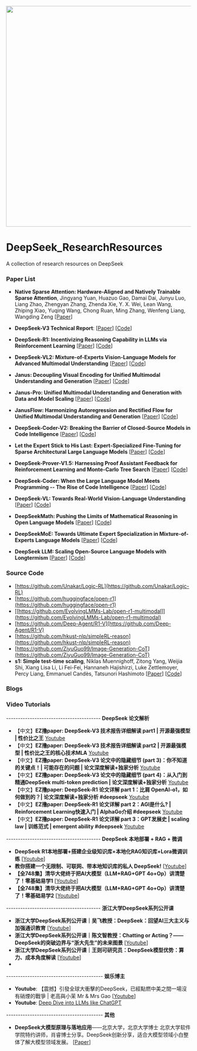 


<p align="center">
<img src="https://github.com/Event-AHU/DeepSeek_ResearchResources/blob/main/deepseek.jpg" width="600">
</p>



# DeepSeek_ResearchResources
A collection of research resources on DeepSeek





### Paper List 

* **Native Sparse Attention: Hardware-Aligned and Natively Trainable Sparse Attention**,
  Jingyang Yuan, Huazuo Gao, Damai Dai, Junyu Luo, Liang Zhao, Zhengyan Zhang, Zhenda Xie, Y. X. Wei, Lean Wang, Zhiping Xiao, Yuqing Wang, Chong Ruan, Ming Zhang, Wenfeng Liang, Wangding Zeng
  [[Paper](https://arxiv.org/abs/2502.11089)]
  
* **DeepSeek-V3 Technical Report**:
  [[Paper](https://arxiv.org/abs/2412.19437)] 
  [[Code](https://github.com/deepseek-ai/DeepSeek-V3)] 

* **DeepSeek-R1: Incentivizing Reasoning Capability in LLMs via Reinforcement Learning**
  [[Paper](https://arxiv.org/abs/2501.12948)]
  [[Code](https://github.com/deepseek-ai/DeepSeek-R1)] 

* **DeepSeek-VL2: Mixture-of-Experts Vision-Language Models for Advanced Multimodal Understanding**
  [[Paper](https://arxiv.org/abs/2412.10302)]
  [[Code](https://github.com/deepseek-ai/DeepSeek-VL2)]

* **Janus: Decoupling Visual Encoding for Unified Multimodal Understanding and Generation**
  [[Paper](https://arxiv.org/abs/2410.13848)]
  [[Code](https://github.com/deepseek-ai/Janus)]

* **Janus-Pro: Unified Multimodal Understanding and Generation with Data and Model Scaling**
  [[Paper](https://arxiv.org/abs/2501.17811)]
  [[Code](https://github.com/deepseek-ai/Janus)]

* **JanusFlow: Harmonizing Autoregression and Rectified Flow for Unified Multimodal Understanding and Generation**
  [[Paper](https://arxiv.org/abs/2411.07975)]
  [[Code](https://github.com/deepseek-ai/Janus)]

* **DeepSeek-Coder-V2: Breaking the Barrier of Closed-Source Models in Code Intelligence**
  [[Paper](https://arxiv.org/abs/2406.11931)]
  [[Code](https://github.com/deepseek-ai/DeepSeek-Coder-V2)]
  
* **Let the Expert Stick to His Last: Expert-Specialized Fine-Tuning for Sparse Architectural Large Language Models**
  [[Paper](https://arxiv.org/abs/2407.01906)]
  [[Code](https://github.com/deepseek-ai/ESFT)]
  
* **DeepSeek-Prover-V1.5: Harnessing Proof Assistant Feedback for Reinforcement Learning and Monte-Carlo Tree Search**
  [[Paper](https://arxiv.org/abs/2408.08152)]
  [[Code](https://github.com/deepseek-ai/DeepSeek-Prover-V1.5)]
  
* **DeepSeek-Coder: When the Large Language Model Meets Programming -- The Rise of Code Intelligence**
  [[Paper](https://arxiv.org/abs/2401.14196)]
  [[Code](https://github.com/deepseek-ai/DeepSeek-Coder)]
  
* **DeepSeek-VL: Towards Real-World Vision-Language Understanding**
  [[Paper](https://arxiv.org/abs/2403.05525)]
  [[Code](https://github.com/deepseek-ai/DeepSeek-VL)]

* **DeepSeekMath: Pushing the Limits of Mathematical Reasoning in Open Language Models**
  [[Paper](https://arxiv.org/abs/2402.03300)]
  [[Code](https://github.com/deepseek-ai/DeepSeek-Math)]

* **DeepSeekMoE: Towards Ultimate Expert Specialization in Mixture-of-Experts Language Models**
  [[Paper](https://arxiv.org/abs/2401.06066)]
  [[Code](https://github.com/deepseek-ai/DeepSeek-MoE)]

* **DeepSeek LLM: Scaling Open-Source Language Models with Longtermism**
  [[Paper](https://arxiv.org/abs/2401.02954)]
  [[Code](https://github.com/deepseek-ai/DeepSeek-LLM)]



### Source Code 
* [https://github.com/Unakar/Logic-RL](https://github.com/Unakar/Logic-RL)
* [https://github.com/huggingface/open-r1](https://github.com/huggingface/open-r1)
* [[https://github.com/EvolvingLMMs-Lab/open-r1-multimodal]](https://github.com/EvolvingLMMs-Lab/open-r1-multimodal)
* [https://github.com/Deep-Agent/R1-V](https://github.com/Deep-Agent/R1-V)
* [https://github.com/hkust-nlp/simpleRL-reason](https://github.com/hkust-nlp/simpleRL-reason)
* [https://github.com/ZiyuGuo99/Image-Generation-CoT](https://github.com/ZiyuGuo99/Image-Generation-CoT)
* **s1: Simple test-time scaling**,
  Niklas Muennighoff, Zitong Yang, Weijia Shi, Xiang Lisa Li, Li Fei-Fei, Hannaneh Hajishirzi, Luke Zettlemoyer, Percy Liang, Emmanuel Candès, Tatsunori Hashimoto
  [[Paper](https://arxiv.org/abs/2501.19393)]
  [[Code](https://github.com/simplescaling/s1)]



### Blogs 



### Video Tutorials 

---------------------------------------- **DeepSeek 论文解析**
* 【中文】**EZ撸paper: DeepSeek-V3 技术报告详细解读 part1 | 开源最强模型 | 性价比之王**
  [Youtube](https://youtu.be/axlQI7fGn_8?si=RJPVkw5lhI4uqlrf)
* 【中文】**EZ撸paper: DeepSeek-V3 技术报告详细解读 part2 | 开源最强模型 | 性价比之王的核心技术MLA**
  [Youtube](https://youtu.be/OM7Sa_BlDIk?si=UZ7f8-SsTqpI9JIH)
* 【中文】**EZ撸paper: DeepSeek-V3 论文中的隐藏细节 (part 3)：你不知道的关键点！| 可能存在的问题 | 论文深度解读+独家分析**
  [Youtube](https://youtu.be/P7txFafuUOE?si=h3ajFiKswWqFDve0) 
* 【中文】**EZ撸paper: DeepSeek-V3 论文中的隐藏细节 (part 4)：从入门到精通DeepSeek multi-token prediction | 论文深度解读+独家分析**
  [Youtube](https://youtu.be/WHIuGr7iNi0?si=Ce1ksIjyR_rUVJhG)
* 【中文】**EZ撸paper: DeepSeek-R1 论文详解 part 1：比肩 OpenAI-o1，如何做到的？| 论文深度解读+独家分析 #deepseek**
  [Youtube](https://youtu.be/tRuN8xYdETs?si=bDt5x3lQQSHX6f7t)
* 【中文】**EZ撸paper: DeepSeek-R1 论文详解 part 2：AGI是什么? | Reinforcement Learning快速入门 | AlphaGo介绍 #deepseek**
  [Youtube](https://youtu.be/_dLlfAPuilM?si=m01kCPrf3X_vRJEJ) 
* 【中文】**EZ撸paper: DeepSeek-R1 论文详解 part 3：GPT发展史 | scaling law | 训练范式 | emergent ability #deepseek**
  [Youtube](https://youtu.be/6fPvbIFF_wY?si=V6FV2xE_lpRmyh08)



---------------------------------------- **DeepSeek 本地部署 + RAG + 微调** 
* **DeepSeek R1本地部署+搭建企业级知识库+本地化RAG知识库+Lora微调训练** [[Youtube](https://youtu.be/OEIrZRwR_Mg?si=K6TQcpLYIcZwj3wn)]
* **教你搭建一个无限制、可联网、带本地知识库的私人 DeepSeek!** [[Youtube](https://youtu.be/WF4x-wATlJI?si=RNLBWlQg_UlC_EiD)]
* **【全748集】清华大佬终于把AI大模型（LLM+RAG+GPT 4o+Op）讲清楚了！零基础易学1** [[Youtube](https://youtu.be/hJgfVNKcv-4?si=p0ngfDUdvV6BJMf9)]
* **【全748集】清华大佬终于把AI大模型（LLM+RAG+GPT 4o+Op）讲清楚了！零基础易学2** [[Youtube](https://youtu.be/lAmdZYUeYDg?si=Yq29zTrXJ8KdgS5r)]




---------------------------------------- **浙江大学DeepSeek系列公开课** 
* **浙江大学DeepSeek系列公开课｜吴飞教授：DeepSeek：回望AI三大主义与加强通识教育** [[Youtube](https://youtu.be/3g4i_D1tEYg?si=2N60SR9nyIklEFL0)]
* **浙江大学DeepSeek系列公开课｜陈文智教授：Chatting or Acting？——DeepSeek的突破边界与“浙大先生”的未来图景** [[Youtube](https://youtu.be/oWEQKl0eO98?si=LFHr_oEJK3QXcj3-)]
* **浙江大学DeepSeek系列公开课｜王则可研究员：DeepSeek模型优势：算力、成本角度解读** [[Youtube](https://youtu.be/alNL9JiqQ-s?si=3iQSFirnQKJc_fPp)]
* 



----------------------------------------- **娱乐博主**
* **Youtube**: 【震撼】引發全球大衝擊的DeepSeek，已經點燃中美之間一場沒有硝煙的戰爭 | 老高與小茉 Mr & Mrs Gao [[Youtube](https://youtu.be/uKBI1Ea8VO0?si=OK_krbHW4wKIA-eg)]
* **Youtube**: [Deep Dive into LLMs like ChatGPT](https://youtu.be/7xTGNNLPyMI?si=MEY5mpzUpL39nPrq)


----------------------------------------- **其他**
* **DeepSeek大模型原理与落地应用**——北京大学，北京大学博士 北京大学软件学院特约讲师，肖睿博士分享。DeepSeek创新分享，适合大模型领域小白整体了解大模型领域发展。
[[Paper](https://youtu.be/SI87BnhkLwU?si=ljzbovLCCCW9Rxu3)] 









